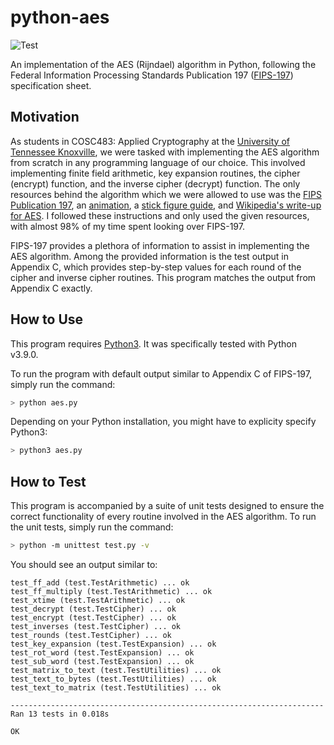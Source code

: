 # python-aes
![Test](https://github.com/joeylemon/python-aes/workflows/Test/badge.svg)

An implementation of the AES (Rijndael) algorithm in Python, following the Federal Information Processing Standards Publication 197 ([FIPS-197](https://nvlpubs.nist.gov/nistpubs/FIPS/NIST.FIPS.197.pdf)) specification sheet.

## Motivation

As students in COSC483: Applied Cryptography at the [University of Tennessee Knoxville](https://utk.edu), we were tasked with implementing the AES algorithm from scratch in any programming language of our choice. This involved implementing finite field arithmetic, key expansion routines, the cipher (encrypt) function, and the inverse cipher (decrypt) function. The only resources behind the algorithm which we were allowed to use was the [FIPS Publication 197](https://nvlpubs.nist.gov/nistpubs/FIPS/NIST.FIPS.197.pdf), an [animation](https://www.youtube.com/watch?v=gP4PqVGudtg), a [stick figure guide](http://www.moserware.com/assets/stick-figure-guide-to-advanced/A%20Stick%20Figure%20Guide%20to%20the%20Advanced%20Encryption%20Standard%20%28AES%29.pdf), and [Wikipedia's write-up for AES](http://en.wikipedia.org/wiki/Advanced_Encryption_Standard). I followed these instructions and only used the given resources, with almost 98% of my time spent looking over FIPS-197.

FIPS-197 provides a plethora of information to assist in implementing the AES algorithm. Among the provided information is the test output in Appendix C, which provides step-by-step values for each round of the cipher and inverse cipher routines. This program matches the output from Appendix C exactly.

## How to Use

This program requires [Python3](https://www.python.org/downloads/). It was specifically tested with Python v3.9.0.

To run the program with default output similar to Appendix C of FIPS-197, simply run the command:
```sh
> python aes.py
```

Depending on your Python installation, you might have to explicity specify Python3:
```sh
> python3 aes.py
```

## How to Test

This program is accompanied by a suite of unit tests designed to ensure the correct functionality of every routine involved in the AES algorithm. To run the unit tests, simply run the command:
```sh
> python -m unittest test.py -v
```

You should see an output similar to:
```
test_ff_add (test.TestArithmetic) ... ok
test_ff_multiply (test.TestArithmetic) ... ok
test_xtime (test.TestArithmetic) ... ok
test_decrypt (test.TestCipher) ... ok
test_encrypt (test.TestCipher) ... ok
test_inverses (test.TestCipher) ... ok
test_rounds (test.TestCipher) ... ok
test_key_expansion (test.TestExpansion) ... ok
test_rot_word (test.TestExpansion) ... ok
test_sub_word (test.TestExpansion) ... ok
test_matrix_to_text (test.TestUtilities) ... ok
test_text_to_bytes (test.TestUtilities) ... ok
test_text_to_matrix (test.TestUtilities) ... ok

----------------------------------------------------------------------
Ran 13 tests in 0.018s

OK
```
